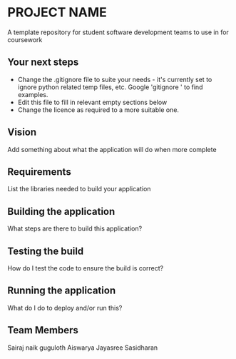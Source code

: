# PROJECT NAME
A template repository for student software development teams to use in for coursework

## Your next steps
* Change the .gitignore file to suite your needs - it's currently set to ignore python related temp files, etc. Google 'gitignore <your language>' to find examples.
* Edit this file to fill in relevant empty sections below
* Change the licence as required to a more suitable one. 
  
## Vision
 Add something about what the application will do when more complete
  
## Requirements
  List the libraries needed to build your application
  
## Building the application
 What steps are there to build this application?

## Testing the build
How do I test the code to ensure the build is correct?
  
## Running the application
 What do I do to deploy and/or run this?
  
## Team Members
 Sairaj naik guguloth
 Aiswarya Jayasree Sasidharan